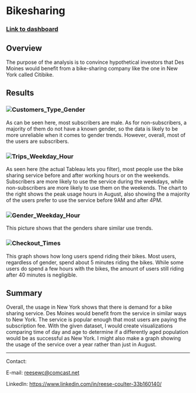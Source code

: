 # Bikesharing 

### [Link to dashboard](https://public.tableau.com/app/profile/reese.coulter "link to dashboard")

## Overview
The purpose of the analysis is to convince hypothetical investors that Des Moines would benefit from a bike-sharing company like the one in New York called Citibike.

## Results

### ![Customers_Type_Gender](https://user-images.githubusercontent.com/40220871/151642412-1b5d39f1-a957-4f9f-937d-fefe5eed86ad.png)
As can be seen here, most subscribers are male. As for non-subscribers, a majority of them do not have a known gender, so the data is likely to be more unreliable when it comes to gender trends. However, overall, most of the users are subscribers.

### ![Trips_Weekday_Hour](https://user-images.githubusercontent.com/40220871/151644120-62a81060-0639-4f18-8031-33cbd81cc635.png)
As seen here (the actual Tableau lets you filter), most people use the bike sharing service before and after working hours or on the weekends. Subscribers are more likely to use the service during the weekdays, while non-subscribers are more likely to use them on the weekends. The chart to the right shows the peak usage hours in August, also showing the a majority of the users prefer to use the service before 9AM and after 4PM.

### ![Gender_Weekday_Hour](https://user-images.githubusercontent.com/40220871/151644247-90075a70-5f53-45d7-8ed2-54515bbff627.png)
This picture shows that the genders share similar use trends.

### ![Checkout_Times](https://user-images.githubusercontent.com/40220871/151644308-78c28d4e-45a0-43e4-bfe9-8818010bc2a0.png)
This graph shows how long users spend riding their bikes. Most users, regardless of gender, spend about 5 minutes riding the bikes. While some users do spend a few hours with the bikes, the amount of users still riding after 40 minutes is negligible.


## Summary
Overall, the usage in New York shows that there is demand for a bike sharing service. Des Moines would benefit from the service in similar ways to New York. The service is popular enough that most users are paying the subscription fee. With the given dataset, I would create visualizations comparing time of day and age to determine if a differently aged population would be as successful as New York. I might also make a graph showing the usage of the service over a year rather than just in August.

***
Contact:

E-mail: reesewc@comcast.net

LinkedIn: https://www.linkedin.com/in/reese-coulter-33b160140/
